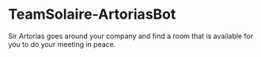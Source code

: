 # TeamSolaire-ArtoriasBot
Sir Artorias goes around your company and find a room that is available for you to do your meeting in peace.
